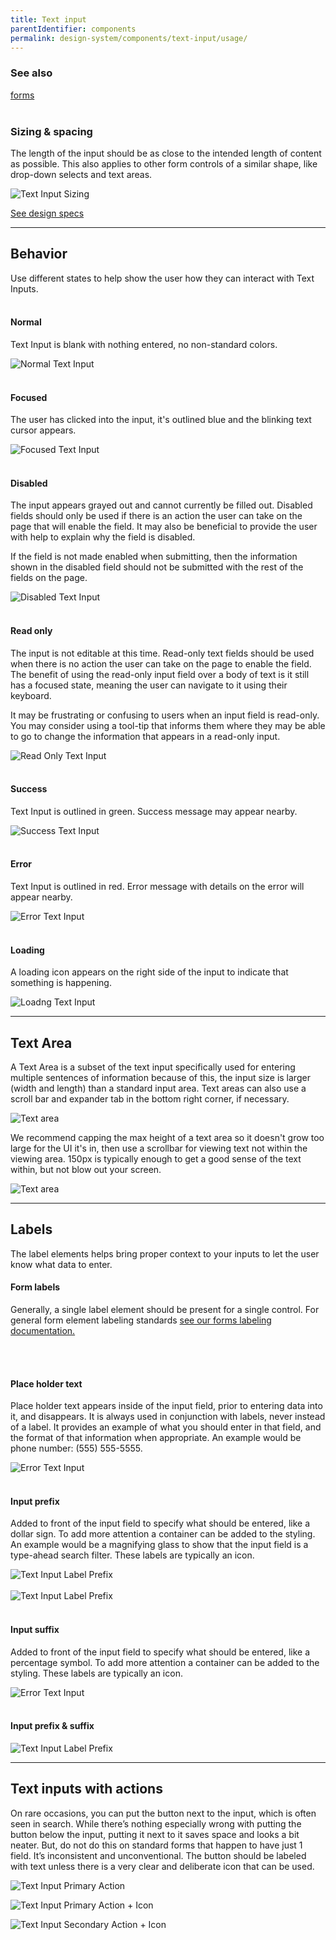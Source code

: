 ```yaml
---
title: Text input
parentIdentifier: components
permalink: design-system/components/text-input/usage/
---
```


### See also

[forms](/patterns/forms)
<br>
<br>

### Sizing & spacing

The length of the input should be as close to the intended length of content as possible. This also applies to other form controls of a similar shape, like drop-down selects and text areas.

![Text Input Sizing](images/components/text-input/text-input--sizing-spacing.svg)

[See design specs](https://xd.adobe.com/spec/4fa1ccc1-86e0-4fd1-47cb-666d634ce145-3990/grid)

<hr>

## Behavior

Use different states to help show the user how they can interact with Text Inputs.
<br>
<br>

#### Normal

Text Input is blank with nothing entered, no non-standard colors.

![Normal Text Input](images/components/text-input/text-input--normal.svg)
<br>
<br>

#### Focused

The user has clicked into the input, it's outlined blue and the blinking text cursor appears.

![Focused Text Input](images/components/text-input/text-input--focused.svg)
<br>
<br>

#### Disabled

The input appears grayed out and cannot currently be filled out. Disabled fields should only be used if there is an action the user can take on the page that will enable the field. It may also be beneficial to provide the user with help to explain why the field is disabled.

If the field is not made enabled when submitting, then the information shown in the disabled field should not be submitted with the rest of the fields on the page.

![Disabled Text Input](images/components/text-input/text-input--disabled.svg)
<br>
<br>

#### Read only

The input is not editable at this time. Read-only text fields should be used when there is no action the user can take on the page to enable the field. The benefit of using the read-only input field over a body of text is it still has a focused state, meaning the user can navigate to it using their keyboard.

It may be frustrating or confusing to users when an input field is read-only. You may consider using a tool-tip that informs them where they may be able to go to change the information that appears in a read-only input.

![Read Only Text Input](images/components/text-input/text-input--read-only.svg)
<br>
<br>

#### Success

Text Input is outlined in green. Success message may appear nearby.

![Success Text Input](images/components/text-input/text-input--success.svg)
<br>
<br>

#### Error

Text Input is outlined in red. Error message with details on the error will appear nearby.

![Error Text Input](images/components/text-input/text-input--error.svg)
<br>
<br>

#### Loading

A loading icon appears on the right side of the input to indicate that something is happening.

![Loadng Text Input](images/components/text-input/text-input--loading.svg)

<hr>

## Text Area

A Text Area is a subset of the text input specifically used for entering multiple sentences of information because of this, the input size is larger (width and length) than a standard input area. Text areas can also use a scroll bar and expander tab in the bottom right corner, if necessary.

![Text area](images/components/text-input/text-area.svg)

We recommend capping the max height of a text area so it doesn't grow too large for the UI it's in, then use a scrollbar for viewing text not within the viewing area. 150px is typically enough to get a good sense of the text within, but not blow out your screen.

![Text area](images/components/text-input/text-area--withscroll.svg)

<hr>

## Labels

The label elements helps bring proper context to your inputs to let the user know what data to enter.

#### Form labels

Generally, a single label element should be present for a single control. For general form element labeling standards [see our forms labeling documentation.](/patterns/forms)

<br>
<br>

#### Place holder text

Place holder text appears inside of the input field, prior to entering data into it, and disappears. It is always used in conjunction with labels, never instead of a label. It provides an example of what you should enter in that field, and the format of that information when appropriate. An example would be phone number: (555) 555-5555.

![Error Text Input](images/components/text-input/text-input--placeholder-text.svg)
<br>
<br>

#### Input prefix

Added to front of the input field to specify what should be entered, like a dollar sign. To add more attention a container can be added to the styling. An example would be a magnifying glass to show that the input field is a type-ahead search filter. These labels are typically an icon.

![Text Input Label Prefix](images/components/text-input/text-input--label-prefix.svg)
<br>
<br>
![Text Input Label Prefix](images/components/text-input/text-input--label-prefix-contained.svg)
<br>
<br>

#### Input suffix

Added to front of the input field to specify what should be entered, like a percentage symbol. To add more attention a container can be added to the styling. These labels are typically an icon.

![Error Text Input](images/components/text-input/text-input--label-suffix.svg)
<br>
<br>

#### Input prefix & suffix

![Text Input Label Prefix](images/components/text-input/text-input--label-prefix+suffix.svg)

<hr>

## Text inputs with actions

On rare occasions, you can put the button next to the input, which is often seen in search. While there’s nothing especially wrong with putting the button below the input, putting it next to it saves space and looks a bit neater. But, do not do this on standard forms that happen to have just 1 field. It’s inconsistent and unconventional. The button should be labeled with text unless there is a very clear and deliberate icon that can be used.

![Text Input Primary Action](images/components/text-input/text-input--primary-action.svg)

![Text Input Primary Action + Icon](images/components/text-input/text-input--secondary-action.svg)

![Text Input Secondary Action + Icon](images/components/text-input/text-input--secondary-action-icon.svg)
